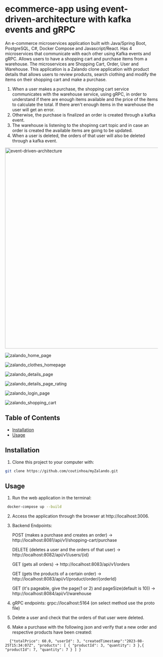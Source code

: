 # ecommerce-app using event-driven-architecture with kafka events and gRPC

An e-commerce microservices application built with Java/Spring Boot, PostgreSQL, C#, Docker Compose and Javascript/React. Has 4 microservices that communicate with each other using Kafka events and gRPC. Allows users to have a shopping cart and purchase items from a
warehouse. The microservices are Shopping Cart, Order, User and Warehouse.
This application is a Zalando clone application with product details that allows users to review products,
search clothing and modify the items on their shopping cart and make a purchase.

1. When a user makes a purchase, the shopping cart service communicates with the warehouse service, using gRPC, in order to understand if there are enough items available and the price of the items to calculate the total. If there aren't enough items in the warehouse the user will get an error.
2. Otherwise, the purchase is finalized an order is created through a kafka event.
3. The warehouse is listening to the shopinng cart topic and in case an order is created the available items are going to be updated.
4. When a user is deleted, the orders of that user will also be deleted through a kafka event.

<img width="659" alt="event-driven-architecture" src="https://github.com/coutinhoa/event-driven-architecture/assets/104270514/fe60f56f-334f-4e3d-a7dc-965a3bc11857">




![zalando_home_page](https://user-images.githubusercontent.com/104270514/188320172-c281c498-a306-4f1a-8d90-db91a4701576.jpg)

![zalando_clothes_homepage](https://user-images.githubusercontent.com/104270514/189997218-0d00e6d3-4972-4dfc-9c28-4fd6d6f664e4.jpg)

![zalando_details_page](https://user-images.githubusercontent.com/104270514/188320571-0fd32583-7b43-4970-9ff4-810d2e0d9f01.jpg)

![zalando_details_page_rating](https://user-images.githubusercontent.com/104270514/188320574-32cabc62-d062-4437-b59f-87678509b83a.jpg)

![zalando_login_page](https://user-images.githubusercontent.com/104270514/188320175-3672021c-f62c-4cf2-949e-2b8d78b6a8c7.jpg)

![zalando_shopping_cart](https://user-images.githubusercontent.com/104270514/188320176-308ccbd8-f057-4911-9d32-8490ab1a05eb.jpg)

## Table of Contents

- [Installation](#installation)
- [Usage](#usage)

## Installation

1. Clone this project to your computer with:

```sh
git clone https://github.com/coutinhoa/myZalando.git
```


## Usage

1. Run the web application in the terminal:

```sh
 docker-compose up --build
```
2. Access the application through the browser at http://localhost:3006.

3. Backend Endpoints:

   POST (makes a purchase and creates an order) -> http://localhost:8081/api/v1/shopping-cart/purchase

   DELETE (deletes a user and the orders of that user) -> http://localhost:8082/api/v1/users/{id}

   GET (gets all orders) -> http://localhost:8083/api/v1/orders

   GET (gets the products of a certain order) -> http://localhost:8083/api/v1/product/order/{orderId}

   GET (it's pageable, give the page(1 or 2) and pageSize(default is 10)) -> http://localhost:8084/api/v1/warehouse

5. gRPC endpoints: grpc://localhost:5164 (on select method use the proto file)
6. Delete a user and check that the orders of that user were deleted.
7. Make a purchase with the following json and verify that a new order and respective products have been created:

`  {"totalPrice": 60.0,
"userId": 3,
"createdTimestamp":"2023-08-25T15:34:07Z",
"products": [
{
"productId": 3,
"quantity": 3
},{
"productId": 7,
"quantity": 7
}
]
}`
